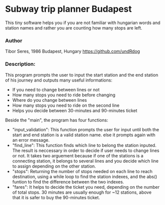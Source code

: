 # Subway trip planner Budapest
This tiny software helps you if you are not familiar with hungarian words and station names and rather you are counting how many stops are left.

### Author
Tibor Seres, 1986
Budapest, Hungary
https://github.com/undRdog


### Description:
This program prompts the user to input the start station and the end station of his journey and outputs many useful informations:

- If you need to change between lines or not
- How many stops you need to ride before changing
- Where do you change between lines
- How many stops you need to ride on the second line
- Helps you decide between 30-minutes and 90-minutes ticket

Beside the "main", the program has four functions:

- "input_validation": This function prompts the user for input until both the start and end station is a valid station name. else it prompts again with an error message.
- "find_line": This function finds which line to belong the station inputed. The result is neccessary in order to decide if user needs to change lines or not. It takes two arguement because if one of the stations is a connecting station, it belongs to several lines and you decide which line to assign depending on the other station.
- "stops": Returning the number of stops needed on each line to reach destination, using a while loop to find the station indexes, and the abs() funtion to find the difference between the two indexes.
- "fares": It helps to decide the ticket you need, depending on the number of total stops. 30 minutes are usually enough for ~12 stations, above that it is safer to buy the 90-minutes ticket.





